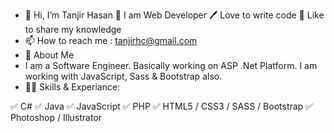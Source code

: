- 👋 Hi, I’m Tanjir Hasan
👑 I am Web Developer
🖊️ Love to write code
🎤 Like to share my knowledge
- 📫 How to reach me : tanjirhc@gmail.com
- 🚀 About Me
- I am a Software Engineer. Basically working on ASP .Net Platform. I am working with JavaScript, Sass & Bootstrap also.
- 👨‍💻 Skills & Experiance:

✅ C#
✅ Java
✅ JavaScript
✅ PHP
✅ HTML5 / CSS3 / SASS / Bootstrap
✅ Photoshop / Illustrator

<!---
tanjirhc/tanjirhc is a ✨ special ✨ repository because its `README.md` (this file) appears on your GitHub profile.
You can click the Preview link to take a look at your changes.
--->
